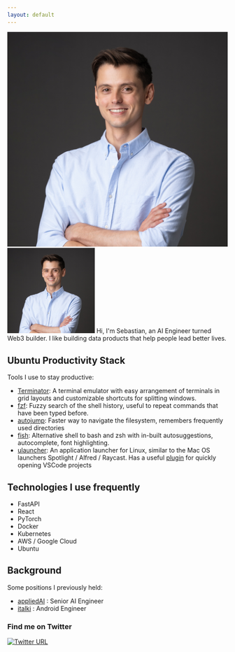 ```yaml
---
layout: default
---
```


![alt text](assets/sebastian.jpg)
<img src="assets/sebastian.jpg" alt="drawing" width="200"/>
Hi, I'm Sebastian, an AI Engineer turned Web3 builder. I like building data products that help people lead better lives.


## Ubuntu Productivity Stack

Tools I use to stay productive:
* [Terminator](https://terminator-gtk3.readthedocs.io/en/latest/): A terminal emulator with easy arrangement of terminals in grid layouts and customizable shortcuts for splitting windows.
* [fzf](https://github.com/junegunn/fzf): Fuzzy search of the shell history, useful to repeat commands that have been typed before.
* [autojump](https://github.com/wting/autojump): Faster way to navigate the filesystem, remembers frequently used directories
* [fish](https://fishshell.com/): Alternative shell to bash and zsh with in-built autosuggestions, autocomplete, font highlighting. 
* [ulauncher](https://ulauncher.io/): An application launcher for Linux, similar to the Mac OS launchers Spotlight / Alfred / Raycast. Has a useful [plugin](https://ext.ulauncher.io/-/github-plibither8-ulauncher-vscode-recent) for quickly opening VSCode projects

##  Technologies I use frequently

* FastAPI
* React
* PyTorch
* Docker
* Kubernetes
* AWS / Google Cloud
* Ubuntu


## Background

Some positions I previously held:

* [appliedAI](https://www.appliedai.de/)          : Senior AI Engineer
* [italki](https://www.italki.com/en)             : Android Engineer

### Find me on Twitter
[![Twitter URL](https://img.shields.io/twitter/url/https/twitter.com/bukotsunikki.svg?style=social&label=@sebastian_wag)](https://twitter.com/sebastian_wag)